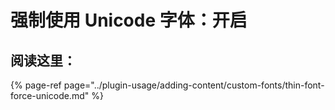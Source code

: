 # 强制使用 Unicode 字体：开启

## 阅读这里：

{% page-ref page="../plugin-usage/adding-content/custom-fonts/thin-font-force-unicode.md" %}



